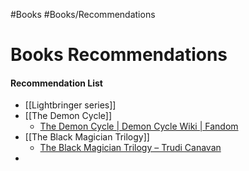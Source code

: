 #Books
#Books/Recommendations


# Books Recommendations


#### Recommendation List
- [[Lightbringer series]]
- [[The Demon Cycle]]
	- [The Demon Cycle | Demon Cycle Wiki | Fandom](https://thedemoncycle.fandom.com/wiki/The_Demon_Cycle)
- [[The Black Magician Trilogy]]
	- [The Black Magician Trilogy – Trudi Canavan](https://www.trudicanavan.com/books/the-black-magician-trilogy/)
- 